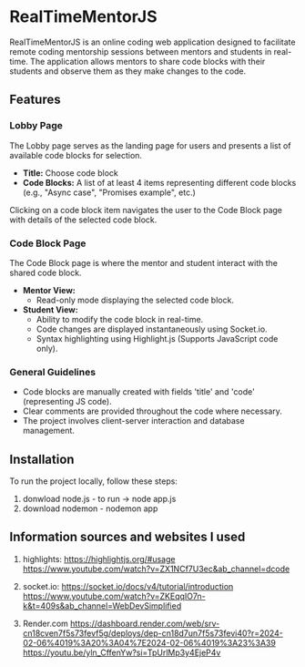 # RealTimeMentorJS

RealTimeMentorJS is an online coding web application designed to facilitate remote coding mentorship sessions between mentors and students in real-time. The application allows mentors to share code blocks with their students and observe them as they make changes to the code.

## Features

### Lobby Page

The Lobby page serves as the landing page for users and presents a list of available code blocks for selection.

- **Title:** Choose code block
- **Code Blocks:** A list of at least 4 items representing different code blocks (e.g., "Async case", "Promises example", etc.)

Clicking on a code block item navigates the user to the Code Block page with details of the selected code block.

### Code Block Page

The Code Block page is where the mentor and student interact with the shared code block.

- **Mentor View:**
  - Read-only mode displaying the selected code block.
- **Student View:**
  - Ability to modify the code block in real-time.
  - Code changes are displayed instantaneously using Socket.io.
  - Syntax highlighting using Highlight.js (Supports JavaScript code only).

### General Guidelines

- Code blocks are manually created with fields 'title' and 'code' (representing JS code).
- Clear comments are provided throughout the code where necessary.
- The project involves client-server interaction and database management.

## Installation

To run the project locally, follow these steps:
1. donwload node.js - to run -> node app.js
2. download nodemon - nodemon app

## Information sources and websites I used
1. highlights:
https://highlightjs.org/#usage
https://www.youtube.com/watch?v=ZX1NCf7U3ec&ab_channel=dcode

2. socket.io:
https://socket.io/docs/v4/tutorial/introduction
https://www.youtube.com/watch?v=ZKEqqIO7n-k&t=409s&ab_channel=WebDevSimplified

3. Render.com
https://dashboard.render.com/web/srv-cn18cven7f5s73fevf5g/deploys/dep-cn18d7un7f5s73fevi40?r=2024-02-06%4019%3A20%3A04%7E2024-02-06%4019%3A23%3A39
https://youtu.be/yln_CffenYw?si=TpUrlMp3y4EjeP4v

